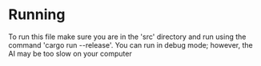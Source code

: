 # Running 
To run this file make sure you are in the 'src' directory and run using the command 'cargo run --release'. You can run in debug mode; however, the AI may be too slow on your computer
